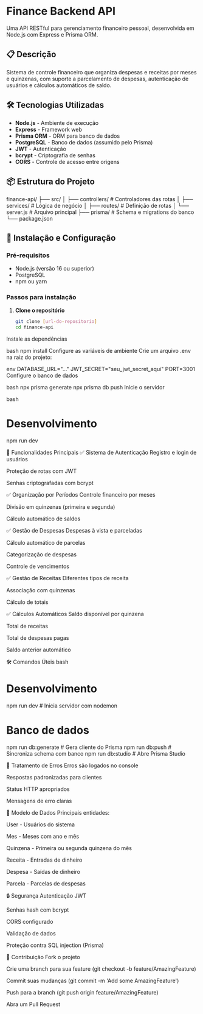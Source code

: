 # Finance Backend API

Uma API RESTful para gerenciamento financeiro pessoal, desenvolvida em Node.js com Express e Prisma ORM.

## 📋 Descrição

Sistema de controle financeiro que organiza despesas e receitas por meses e quinzenas, com suporte a parcelamento de despesas, autenticação de usuários e cálculos automáticos de saldo.

## 🛠 Tecnologias Utilizadas

- **Node.js** - Ambiente de execução
- **Express** - Framework web
- **Prisma ORM** - ORM para banco de dados
- **PostgreSQL** - Banco de dados (assumido pelo Prisma)
- **JWT** - Autenticação
- **bcrypt** - Criptografia de senhas
- **CORS** - Controle de acesso entre origens

## 📦 Estrutura do Projeto
finance-api/
├── src/
│ ├── controllers/ # Controladores das rotas
│ ├── services/ # Lógica de negócio
│ ├── routes/ # Definição de rotas
│ └── server.js # Arquivo principal
├── prisma/ # Schema e migrations do banco
└── package.json

## 🚀 Instalação e Configuração

### Pré-requisitos
- Node.js (versão 16 ou superior)
- PostgreSQL
- npm ou yarn

### Passos para instalação

1. **Clone o repositório**
   ```bash
   git clone [url-do-repositorio]
   cd finance-api
Instale as dependências

bash
npm install
Configure as variáveis de ambiente
Crie um arquivo .env na raiz do projeto:

env
DATABASE_URL="..."
JWT_SECRET="seu_jwt_secret_aqui"
PORT=3001
Configure o banco de dados

bash
npx prisma generate
npx prisma db push
Inicie o servidor

bash
# Desenvolvimento
npm run dev


🎯 Funcionalidades Principais
✅ Sistema de Autenticação
Registro e login de usuários

Proteção de rotas com JWT

Senhas criptografadas com bcrypt

✅ Organização por Períodos
Controle financeiro por meses

Divisão em quinzenas (primeira e segunda)

Cálculo automático de saldos

✅ Gestão de Despesas
Despesas à vista e parceladas

Cálculo automático de parcelas

Categorização de despesas

Controle de vencimentos

✅ Gestão de Receitas
Diferentes tipos de receita

Associação com quinzenas

Cálculo de totais

✅ Cálculos Automáticos
Saldo disponível por quinzena

Total de receitas

Total de despesas pagas

Saldo anterior automático

🛠 Comandos Úteis
bash
# Desenvolvimento
npm run dev              # Inicia servidor com nodemon

# Banco de dados
npm run db:generate      # Gera cliente do Prisma
npm run db:push          # Sincroniza schema com banco
npm run db:studio        # Abre Prisma Studio

🐛 Tratamento de Erros
Erros são logados no console

Respostas padronizadas para clientes

Status HTTP apropriados

Mensagens de erro claras

📝 Modelo de Dados
Principais entidades:

User - Usuários do sistema

Mes - Meses com ano e mês

Quinzena - Primeira ou segunda quinzena do mês

Receita - Entradas de dinheiro

Despesa - Saídas de dinheiro

Parcela - Parcelas de despesas

🔒 Segurança
Autenticação JWT

Senhas hash com bcrypt

CORS configurado

Validação de dados

Proteção contra SQL injection (Prisma)

🤝 Contribuição
Fork o projeto

Crie uma branch para sua feature (git checkout -b feature/AmazingFeature)

Commit suas mudanças (git commit -m 'Add some AmazingFeature')

Push para a branch (git push origin feature/AmazingFeature)

Abra um Pull Request